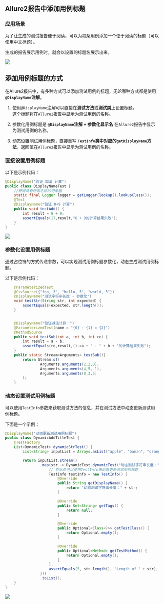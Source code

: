 ## Allure2报告中添加用例标题


### 应用场景

为了让生成的测试报告便于阅读，可以为每条用例添加一个便于阅读的标题（可以使用中文标题）。

生成的报告展示用例时，就会以设置的标题名展示出来。

![](https://cdn.jsdelivr.net/gh/TesterDevSoul/pic/manual/20230314131023.png)

## 添加用例标题的方式

在Allure2报告中，有多种方式可以添加测试用例的标题，无论哪种方式都是使用 **`@DisplayName`注解**。

1. 使用`@DisplayName`注解可以直接在**测试方法**或**测试类**上设置标题。<br>这个标题将在`Allure2`报告中显示为测试用例的名称。

2. 参数化用例标题是 **`@DisplayName`注解 + 参数化显示名** 在`Allure2`报告中显示为测试用例的名称。

3. 动态设置测试用例标题，直接重写 **`TestInfo`类中对应的`getDisplayName`方法**，返回值在`Allure2`报告中显示为测试用例的名称。


### 直接设置用例标题

以下是示例代码：

```java
@DisplayName("验证 加法 计算")
public class DisplayNameTest {
    //获得具有所需名称的记录器
    static final Logger logger = getLogger(lookup().lookupClass());
    @Test
    @DisplayName("验证 8+9 计算")
    public void testAdd() {
        int result = 8 + 9;
        assertEquals(17,result,"8 + 9的计算结果失败");
    }
}
```

![](https://cdn.jsdelivr.net/gh/TesterDevSoul/pic/manual/20230314112220.png)



### 参数化设置用例标题

通过占位符的方式传递参数，可以实现测试用例标题参数化，动态生成测试用例标题。

以下是示例代码：

```java
    @ParameterizedTest
    @CsvSource({"foo, 3", "hello, 5", "world, 5"})
    @DisplayName("测试字符串长度 - 参数化")
    void testStr(String str, int expected) {
        assertEquals(expected, str.length());
    }


    @DisplayName("验证减法计算：")
    @ParameterizedTest(name = "{0} - {1} = {2}")
    @MethodSource
    public void testSub(int a, int b, int re) {
        int result = a - b;
        assertEquals(re,result,()->a + " - " + b + "的计算结果失败");
    }
    public static Stream<Arguments> testSub(){
        return Stream.of(
                Arguments.arguments(2,2,0),
                Arguments.arguments(4,5,-1),
                Arguments.arguments(8,3,5)
        );
    }
```




### 动态设置测试用例标题

可以使用`TestInfo`参数来获取测试方法的信息，并在测试方法中动态更新测试用例标题。

下面是一个示例：

```java
@DisplayName("动态更新测试用例标题")
public class DynamicAddTitleTest {
    @TestFactory
    List<DynamicTest> dynamicStrTest() {
        List<String> inputList = Arrays.asList("apple", "banan", "orang");

        return inputList.stream()
                .map(str -> DynamicTest.dynamicTest("动态测试字符串长度：" + str, () -> {
                    // 在此处可以使用TestInfo来动态更新测试用例标题
                    TestInfo testInfo = new TestInfo() {
                        @Override
                        public String getDisplayName() {
                            return "动态测试字符串长度：" + str;
                        }

                        @Override
                        public Set<String> getTags() {
                            return null;
                        }

                        @Override
                        public Optional<Class<?>> getTestClass() {
                            return Optional.empty();
                        }

                        @Override
                        public Optional<Method> getTestMethod() {
                            return Optional.empty();
                        }
                    };
                    assertEquals(5, str.length(), "Length of " + str);
                }))
                .toList();
    }
}
```

![](https://cdn.jsdelivr.net/gh/TesterDevSoul/pic/manual/20230315180307.png)

